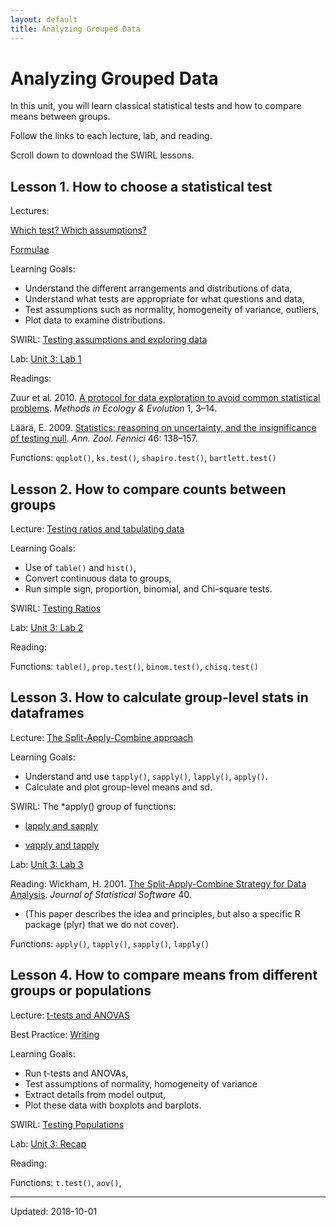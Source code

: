 ```yaml
---
layout: default
title: Analyzing Grouped Data
---
```


# Analyzing Grouped Data

In this unit, you will learn classical statistical tests and how to compare means between groups.

Follow the links to each lecture, lab, and reading.

Scroll down to download the SWIRL lessons.


## Lesson 1. How to choose a statistical test

Lectures: 

[Which test? Which assumptions?](../unit3/which-test.html)

[Formulae](../unit3/formulae.html)

Learning Goals:

 - Understand the different arrangements and distributions of data,
 - Understand what tests are appropriate for what questions and data,
 - Test assumptions such as normality, homogeneity of variance, outliers,
 - Plot data to examine distributions.

SWIRL: [Testing assumptions and exploring data](../unit3/swirl/Testing_Assumptions_and_Exploring_Data.html)

Lab: [Unit 3: Lab 1](../unit3/labs.html)

Readings: 

Zuur et al. 2010. [A protocol for data exploration to avoid common statistical problems](https://www.dair.nl/wp-content/uploads/2017/03/Zuur_et_al-2010-Methods_in_Ecology_and_Evolution.pdf). *Methods in Ecology & Evolution* 1, 3–14.

Läärä, E. 2009. [Statistics: reasoning on uncertainty, and the insignificance of testing null](http://www.sekj.org/PDF/anz46-free/anz46-138.pdf). *Ann. Zool. Fennici* 46: 138–157. 

Functions: `qqplot()`, `ks.test()`, `shapiro.test()`, `bartlett.test()`


## Lesson 2. How to compare counts between groups

Lecture: [Testing ratios and tabulating data](../unit3/Testing_Ratios.html)

Learning Goals:

 - Use of `table()` and `hist()`,
 - Convert continuous data to groups,
 - Run simple sign, proportion, binomial, and Chi-square tests.

SWIRL: [Testing Ratios](../unit3/swirl/Testing_Ratios.html)

Lab: [Unit 3: Lab 2](../unit3/labs.html)

Reading:

Functions: `table()`, `prop.test()`, `binom.test()`, `chisq.test()`

## Lesson 3. How to calculate group-level stats in dataframes

Lecture: [The Split-Apply-Combine approach](../unit3/split-apply-combine.html)

Learning Goals:

 - Understand and use `tapply()`, `sapply()`, `lapply()`, `apply()`.
 - Calculate and plot group-level means and sd.

SWIRL: The *apply() group of functions:

 - [lapply and sapply](../unit3/swirl/lapply_and_sapply.html)
 
 - [vapply and tapply](../unit3/swirl/vapply_and_tapply.html)

Lab: [Unit 3: Lab 3](../unit3/labs.html)

Reading: Wickham, H. 2001. [The Split-Apply-Combine Strategy for Data Analysis](https://www.jstatsoft.org/article/view/v040i01/v40i01.pdf). *Journal of Statistical Software* 40. 

 - (This paper describes the idea and principles, but also a specific R package (plyr) that we do not cover).

Functions: `apply()`, `tapply()`, `sapply()`, `lapply()`


## Lesson 4. How to compare means from different groups or populations

Lecture: [t-tests and ANOVAS](../unit3/Testing_Populations.html)

Best Practice: [Writing](../best/writing.html)

Learning Goals:

 - Run t-tests and ANOVAs,
 - Test assumptions of normality, homogeneity of variance
 - Extract details from model output,
 - Plot these data with boxplots and barplots.

SWIRL: [Testing Populations](../unit3/swirl/testing-populations.html)

Lab: [Unit 3: Recap](../unit3/labs.html)

Reading:

Functions: `t.test()`, `aov()`,

 - - -
 
 Updated: 2018-10-01
 
